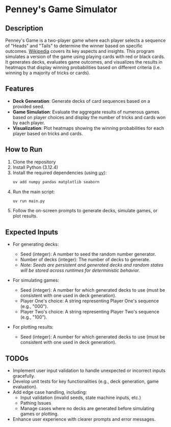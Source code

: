 # Penney's Game Simulator

## Description
Penney's Game is a two-player game where each player selects a sequence of "Heads" and "Tails" to determine the winner based on specific outcomes. [Wikipedia](https://en.wikipedia.org/wiki/Penney%27s_game) covers its key aspects and insights. This program simulates a version of the game using playing cards with red or black cards. It generates decks, evaluates game outcomes, and visualizes the results in heatmaps that display winning probabilities based on different criteria (i.e. winning by a majority of tricks or cards).

## Features
- **Deck Generation**: Generate decks of card sequences based on a provided seed.
- **Game Simulation**: Evaluate the aggregate results of numerous games based on player choices and display the number of tricks and cards won by each player.
- **Visualization**: Plot heatmaps showing the winning probabilities for each player based on tricks and cards.

## How to Run
1. Clone the repository
2. Install Python (3.12.4)
3. Install the required dependencies (using [uv](https://github.com/astral-sh/uv)):
   ```bash
   uv add numpy pandas matplotlib seaborn
   ```
5. Run the main script:
   ```bash
   uv run main.py
   ```
6. Follow the on-screen prompts to generate decks, simulate games, or plot results.

## Expected Inputs
- For generating decks:
  - Seed (integer): A number to seed the random number generator.
  - Number of decks (integer): The number of decks to generate.
  - _Note: Seeds are persistent and generated decks and random states will be stored across runtimes for deterministic behavior._
  
- For simulating games:
  - Seed (integer): A number for which generated decks to use (must be consistent with one used in deck generation).
  - Player One's choice: A string representing Player One's sequence (e.g., "000").
  - Player Two's choice: A string representing Player Two's sequence (e.g., "100").
  
- For plotting results:
  - Seed (integer): A number for which generated decks to use (must be consistent with one used in deck generation).

## TODOs
- Implement user input validation to handle unexpected or incorrect inputs gracefully.
- Develop unit tests for key functionalities (e.g., deck generation, game evaluation).
- Add edge case handling, including:
  - Input validation (invalid seeds, state machine inputs, etc.)
  - Pathing Issues
  - Manage cases where no decks are generated before simulating games or plotting.
- Enhance user experience with clearer prompts and error messages.

